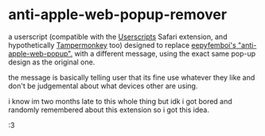 # anti-apple-web-popup-remover
a userscript (compatible with the [Userscripts](https://github.com/quoid/userscripts) Safari extension, and hypothetically [Tampermonkey](https://www.tampermonkey.net) too) designed to replace [eepyfemboi's "anti-apple-web-popup".](https://github.com/eepyfemboi/anti-apple-web-popup) with a different message, using the exact same pop-up design as the original one.

the message is basically telling user that its fine use whatever they like and don't be judgemental about what devices other are using.

i know im two months late to this whole thing but idk i got bored and randomly remembered about this extension so i got this idea.

:3
